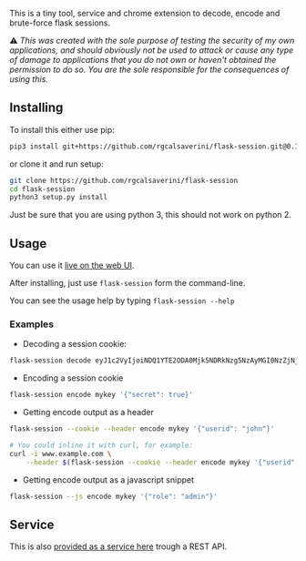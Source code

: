 This is a tiny tool, service and chrome extension to decode, encode and brute-force flask sessions.

:warning: *This was created with the sole purpose of testing the security of my own applications, 
and should obviously not be used to attack or cause any type of damage to applications that you
do not own or haven't obtained the permission to do so. You are the sole responsible for the
consequences of using this.*

## Installing

To install this either use pip:
```bash
pip3 install git+https://github.com/rgcalsaverini/flask-session.git@0.1
```

or clone it and run setup:
```bash
git clone https://github.com/rgcalsaverini/flask-session
cd flask-session
python3 setup.py install

```

Just be sure that you are using python 3, this should not work on python 2.

## Usage

You can use it [live on the web UI](https://rui.calsaverini.com/en/flask-session-security).


After installing, just use `flask-session` form the command-line.

You can see the usage help by typing `flask-session --help`

### Examples

- Decoding a session cookie:

```bash
flask-session decode eyJ1c2VyIjoiNDQ1YTE2ODA0Mjk5NDRkNzg5NzAyMGI0NzZjNjdjZDkifQ.XFgrqA.3so8rQC8b37_FA50KS4pqfgNfL8

```

- Encoding a session cookie
```bash
flask-session encode mykey '{"secret": true}'
```

- Getting encode output as a header
```bash
flask-session --cookie --header encode mykey '{"userid": "john"}'

# You could inline it with curl, for example:
curl -i www.example.com \
    --header $(flask-session --cookie --header encode mykey '{"userid": "john"}')
```

- Getting encode output as a javascript snippet
```bash
flask-session --js encode mykey '{"role": "admin"}'
```


## Service

This is also [provided as a service here](https://flask-session.rui.calsaverini.com) trough a
REST API.
